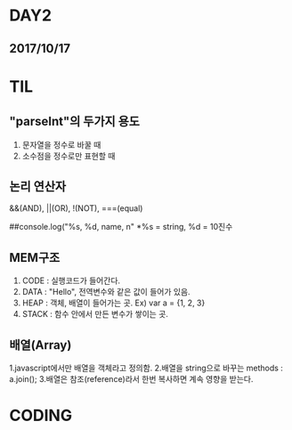 DAY2
====
2017/10/17
----------
# TIL
## "parseInt"의 두가지 용도
 1. 문자열을 정수로 바꿀 때
 2. 소수점을 정수로만 표현할 때
## 논리 연산자
 &&(AND), ||(OR), !(NOT), ===(equal)

##console.log("%s, %d, name, n"
 *%s = string, %d = 10진수

## MEM구조
 1. CODE : 실행코드가 들어간다.
 2. DATA : "Hello", 전역변수와 같은 값이 들어가 있음.
 3. HEAP : 객체, 배열이 들어가는 곳. Ex) var a = {1, 2, 3}
 4. STACK : 함수 안에서 만든 변수가 쌓이는 곳.
## 배열(Array)
 1.javascript에서만 배열을 객체라고 정의함.
 2.배열을 string으로 바꾸는 methods : a.join();
 3.배열은 참조(reference)라서 한번 복사하면 계속 영향을 받는다.

# CODING


